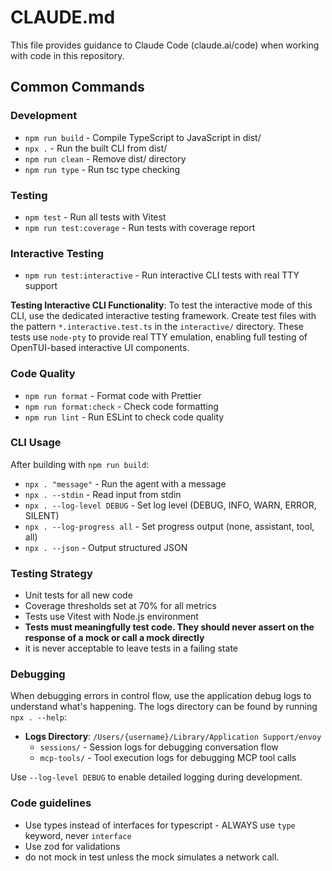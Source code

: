 # CLAUDE.md

This file provides guidance to Claude Code (claude.ai/code) when working with code in this repository.

## Common Commands

### Development

- `npm run build` - Compile TypeScript to JavaScript in dist/
- `npx .` - Run the built CLI from dist/
- `npm run clean` - Remove dist/ directory
- `npm run type` - Run tsc type checking

### Testing

- `npm test` - Run all tests with Vitest
- `npm run test:coverage` - Run tests with coverage report

### Interactive Testing

- `npm run test:interactive` - Run interactive CLI tests with real TTY support

**Testing Interactive CLI Functionality**: To test the interactive mode of this CLI, use the dedicated interactive testing framework. Create test files with the pattern `*.interactive.test.ts` in the `interactive/` directory. These tests use `node-pty` to provide real TTY emulation, enabling full testing of OpenTUI-based interactive UI components.

### Code Quality

- `npm run format` - Format code with Prettier
- `npm run format:check` - Check code formatting
- `npm run lint` - Run ESLint to check code quality

### CLI Usage

After building with `npm run build`:

- `npx . "message"` - Run the agent with a message
- `npx . --stdin` - Read input from stdin
- `npx . --log-level DEBUG` - Set log level (DEBUG, INFO, WARN, ERROR, SILENT)
- `npx . --log-progress all` - Set progress output (none, assistant, tool, all)
- `npx . --json` - Output structured JSON

### Testing Strategy

- Unit tests for all new code
- Coverage thresholds set at 70% for all metrics
- Tests use Vitest with Node.js environment
- **Tests must meaningfully test code. They should never assert on the response of a mock or call a mock directly**
- it is never acceptable to leave tests in a failing state

### Debugging

When debugging errors in control flow, use the application debug logs to understand what's happening. The logs directory can be found by running `npx . --help`:

- **Logs Directory**: `/Users/{username}/Library/Application Support/envoy`
  - `sessions/` - Session logs for debugging conversation flow
  - `mcp-tools/` - Tool execution logs for debugging MCP tool calls

Use `--log-level DEBUG` to enable detailed logging during development.

### Code guidelines

- Use types instead of interfaces for typescript - ALWAYS use `type` keyword, never `interface`
- Use zod for validations
- do not mock in test unless the mock simulates a network call.
